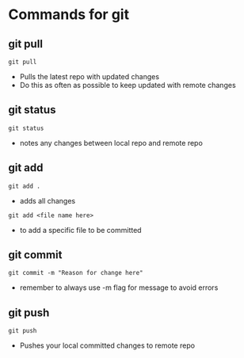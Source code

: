 # Commands for git 

## git pull 

`git pull`
 - Pulls the latest repo with updated changes
 - Do this as often as possible to keep updated with remote changes

## git status 

`git status`
 - notes any changes between local repo and remote repo

## git add 

`git add .` 
 - adds all changes

`git add <file name here>`
 - to add a specific file to be committed


## git commit 

`git commit -m "Reason for change here"`
 - remember to always use -m flag for message to avoid errors


## git push

`git push`
 - Pushes your local committed changes to remote repo
